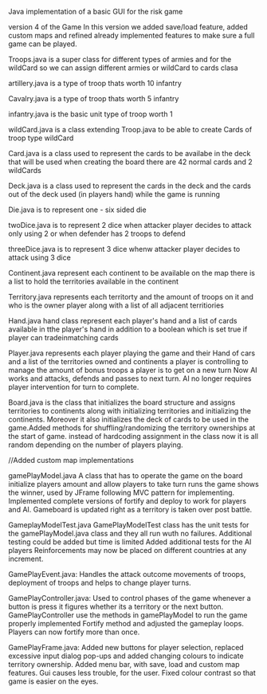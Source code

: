 Java implementation of a basic GUI for the risk game 

version 4 of the Game 
In this version we added save/load feature, added custom maps and refined already implemented features to make sure a full game can be played.



Troops.java 
is a super class for different types of armies and for the wildCard 
so we can assign different armies or wildCard to cards clasa

artillery.java 
is a type of troop thats worth 10 infantry 

Cavalry.java
is a type of troop thats worth 5 infantry

infantry.java 
is the basic unit type of troop worth 1 

wildCard.java 
is a class extending Troop.java to be able to create 
Cards of troop type wildCard 

Card.java
is a class used to represent the cards to be availabe in the deck 
that will be used when creating the board there are 42 normal cards and 2 wildCards

Deck.java
is a class used to represent the cards in the deck and the
cards out of the deck used (in players hand) while the game is running 

Die.java
is to represent one - six sided die 

twoDice.java 
is to represent 2 dice when attacker player decides to attack only using 2 or 
when defender has 2 troops to defend 

threeDice.java
is to represent 3 dice whenw attacker player decides to attack using 3 dice 

Continent.java
represent each continent to be available on the map there is a list to hold
the territories available in the continent

Territory.java
represents each territorty and the amount of troops on it and who is 
the owner player along with a list of all adjacent territiories 

Hand.java
hand class represent each player's hand and a list of cards available in tthe
player's hand in addition to a boolean which is set true if player can tradeinmatching cards

Player.java
represents each player playing the game and their Hand of cars and a list of the territories owned and 
continents a player is controlling to manage the amount of bonus troops a player is to get on a new turn 
Now AI works and attacks, defends and passes to next turn. AI no longer requires player intervention for turn to complete.


Board.java
is the class that initializes the board structure and assigns territories to continents along with initializing territories
and initializing the continents. Moreover it also initializes the deck of cards to be used in the 
game.Added methods for shuffling/randomizing the territory ownerships at the start of game. instead of hardcoding assignment in the class now it is all random
depending on the number of players playing.

//Added custom map implementations

gamePlayModel.java
A class that has to operate the game on the board initialize players amount and allow players to take turn runs the game shows the winner, used by JFrame 
following MVC pattern for implementing. 
Implemented complete versions of fortify and deploy to work for players and AI.
Gameboard is updated right as a territory is taken over post battle.

GameplayModelTest.java
GamePlayModelTest class has the unit tests for the gamePlayModel.java class and they all run wuth no failures. Additional testing could be added but time
is limited Added additional tests for the AI players
Reinforcements may now be placed on different countries at any increment.


GamePlayEvent.java:
Handles the attack outcome movements of troops, deployment of troops and helps to change player turns. 

GamePlayController.java:
Used to control phases of the game whenever a button is press it figures whether its a territory or the next button. GamePlayController use the methods in gamePlayModel to run the game 
properly implemented Fortify method and adjusted the gameplay loops.
Players can now fortify more than once.

GamePlayFrame.java:
Added new buttons for player selection, replaced excessive input dialog pop-ups and added changing colours to indicate territory ownership.
Added menu bar, with save, load and custom map features.
Gui causes less trouble, for the user.
Fixed colour contrast so that game is easier on the eyes. 



